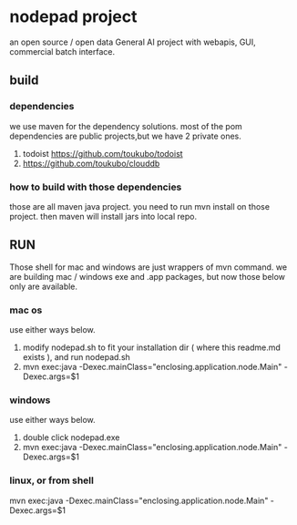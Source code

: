 # nodepad project
an open source / open data General AI project with webapis, GUI, commercial batch interface.

## build
### dependencies
we use maven for the dependency solutions. most of the pom dependencies are public projects,but we have 2 private ones.
1. todoist
https://github.com/toukubo/todoist
2. https://github.com/toukubo/clouddb

### how to build with those dependencies
those are all maven java project. you need to run 
mvn install 
on those project. then maven will install jars into local repo.

## RUN
Those shell for mac and windows are just wrappers of mvn command. we are building mac / windows exe and .app packages, but now those below only are available. 

### mac os
use either ways below.
1. modify nodepad.sh to fit your installation dir ( where this readme.md exists ), and run nodepad.sh 
2. mvn exec:java -Dexec.mainClass="enclosing.application.node.Main" -Dexec.args=$1
### windows
use either ways below.
1. double click nodepad.exe
2. mvn exec:java -Dexec.mainClass="enclosing.application.node.Main" -Dexec.args=$1

### linux, or from shell
mvn exec:java -Dexec.mainClass="enclosing.application.node.Main" -Dexec.args=$1
